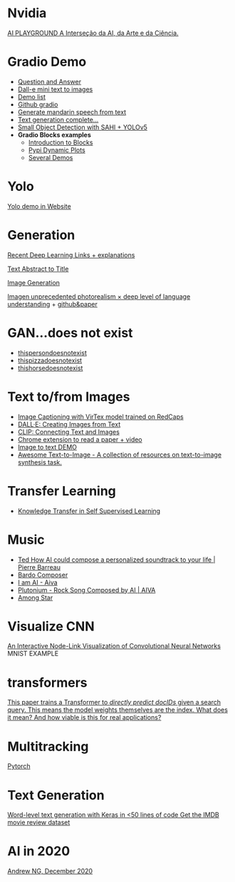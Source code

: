 # Nvidia

[AI PLAYGROUND
A Interseção da AI, da Arte e da Ciência.](https://www.nvidia.com/pt-br/research/ai-playground/)

# Gradio Demo

* [Question and Answer](https://huggingface.co/spaces/gradio/question-answering)
* [Dall-e mini text to images](https://huggingface.co/spaces/dalle-mini/dalle-mini)
* [Demo list](https://github.com/gradio-app/awesome-demos)
* [Github gradio](https://github.com/gradio-app/gradio/tree/master/demo)
* [Generate mandarin speech from text ](https://huggingface.co/spaces/eugenesiow/mandarin-tts)
* [Text generation complete...](https://huggingface.co/spaces/mrm8488/GPT-J-6B)
* [Small Object Detection with SAHI + YOLOv5](https://huggingface.co/spaces/fcakyon/sahi-yolov5)
* **Gradio Blocks examples**
    * [Introduction to Blocks](https://gradio.app/introduction_to_blocks/)
    * [Pypi Dynamic Plots](https://huggingface.co/spaces/huggingface/library-metrics)   
    * [Several Demos](https://huggingface.co/Gradio-Blocks)

# Yolo 

[Yolo demo in Website](https://microsoft.github.io/onnxjs-demo/#/yolo)

# Generation

[Recent Deep Learning Links + explanations](https://deep-learning-links.carrd.co/)

[Text Abstract to Title](https://huggingface.co/shamikbose89/mt5-small-finetuned-arxiv-cs-finetuned-arxiv-cs-full?text=Natural+language+processing+encompasses+several+tasks%2C+one+of+which+is+the+automaticsimplification+of+texts.+Saying+whether+a+text+is+simpler+than+the+other+involves+not+onlytechnical+knowledge+about+the+language+being+analyzed%2C+but+also+a+cultural+knowledgeof+the+target+audience+to+which+the+text+is+being+directed%2C+making+simplificationan+even+more+complex+task.+In+Brazil%2C+around+30%25+of+the+population%2C+according+tothe+IBGE%2C+cannot+interpret+texts%2C+which+shows+the+importance+of+simplification+sothat+the+information+to+be+transmitted+can+reach+a+greater+number+of+people.+Thecurrent+metrics+used+to+say+how+good+the+simplification+done+by+Artificial+intelligence+algorithms+was%2C+is+based+on+more+consolidated+areas+of+study+in+linguistics%2C+such+astranslation+and+text+summarization%2C+and+may+not+be+appropriate+to+be+applied+in+theanalysis+of+automatic+methods+of+simplification.+In+this+article%2C+we+will+present+a+simplemetric+capable+of+quantifying+the+simplicity%2Fcomplexity+of+a+sentence+that+contributesto+the+task+of+automating+text+simplification+in+the+field+of+NLP.+The+results+of+thetests+performed+indicate+that+the+proposed+metric+has+the+potential+to+be+used+toevaluate+automatic+methods+of+simplification.)

[Image Generation](http://gaugan.org/gaugan2/)

[Imagen unprecedented photorealism × deep level of language understanding](https://imagen.research.google/) + [github&paper](https://github.com/lucidrains/imagen-pytorch)


# GAN...does not exist

* [thispersondoesnotexist](https://thispersondoesnotexist.com/)
* [thispizzadoesnotexist](https://syncedreview.com/2020/12/09/this-pizza-does-not-exist-stylegan2-based-model-generates-photo-realistic-pizza-images/)
* [thishorsedoesnotexist](https://thishorsedoesnotexist.com/)

# Text to/from Images

* [Image Captioning with VirTex model trained on RedCaps](https://huggingface.co/spaces/umichVision/virtex-redcaps)
* [DALL·E: Creating Images from Text](https://openai.com/blog/dall-e/)
* [CLIP: Connecting Text and Images](https://openai.com/blog/clip/)
* [ Chrome extension to read a paper + video](https://gist.github.com/amitness/9e5ad24ab963785daca41e2c4cfa9a82)
* [Image to text DEMO](https://huggingface.co/spaces/EleutherAI/magma)
* [Awesome Text-to-Image - A collection of resources on text-to-image synthesis task.](https://github.com/Yutong-Zhou-cv/Awesome-Text-to-Image)

# Transfer Learning 

* [Knowledge Transfer in Self Supervised Learning](https://amitness.com/knowledge-transfer/)

# Music
* [Ted How AI could compose a personalized soundtrack to your life | Pierre Barreau](https://www.youtube.com/watch?v=wYb3Wimn01s)
* [Bardo Composer](https://soundcloud.com/lucas-ferreira-83/sbbs-example1)
* [I am AI - Aiva](https://www.youtube.com/watch?v=Emidxpkyk6o)
* [Plutonium - Rock Song Composed by AI | AIVA](https://www.youtube.com/watch?v=i2TjTb_Psh8)
* [Among Star](https://www.youtube.com/watch?v=K8UQAh5vHuE)

# Visualize CNN

[An Interactive Node-Link Visualization of Convolutional Neural Networks](https://www.cs.ryerson.ca/~aharley/vis/) MNIST EXAMPLE

# transformers

[This paper trains a Transformer to *directly predict docIDs* given a search query. This means the model weights themselves are the index. What does it mean? And how viable is this for real applications? ](https://www.youtube.com/watch?v=qlB0TPBQ7YY)


# Multitracking

[Pytorch](https://github.com/open-mmlab/mmtracking)

# Text Generation

[Word-level text generation with Keras in <50 lines of code
Get the IMDB movie review dataset](https://colab.research.google.com/drive/1B9yLXcJ7Q76EUoim-2Xy7Dk1gC1pFdU1)

# AI in 2020
[Andrew NG, December 2020](https://blog.deeplearning.ai/blog/the-batch-biggest-ai-stories-of-2020-covid-triage-fun-with-gans-disinfo-whack-a-mole-gpt-superstar-imagenet-recall-fda-approvals?utm_source=Social&utm_medium=Twitter&utm_campaign=TheBatch_12.23.20)

